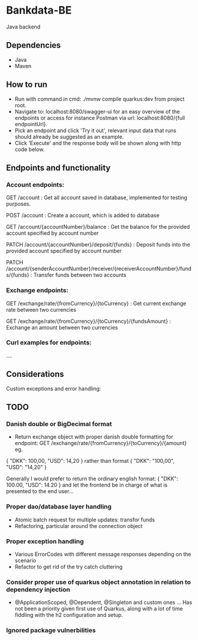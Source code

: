 # Bankdata-BE
Java backend

## Dependencies
- Java
- Maven

## How to run
- Run with command in cmd: ./mvnw compile quarkus:dev from project root.
- Navigate to: localhost:8080/swagger-ui for an easy overview of the endpoints or access for instance Postman via url: localhost:8080/{full endpointUrl}.
- Pick an endpoint and click 'Try it out', relevant input data that runs should already be suggested as an example.
- Click 'Execute' and the response body will be shown along with http code below.

## Endpoints and functionality
### Account endpoints:
GET /account : Get all account saved in database, implemented for testing purposes.

POST /account : Create a account, which is added to database

GET /account/{accountNumber}/balance : Get the balance for the provided account specified by account number

PATCH /account/{accountNumber}/deposit/{funds} : Deposit funds into the provided account specified by account number

PATCH /account/{senderAccountNumber}/receiver/{receiverAccountNumber}/funds/{funds} : Transfer funds between two accounts

### Exchange endpoints:

GET /exchange/rate/{fromCurrency}/{toCurrency} : Get current exchange rate between two currencies

GET /exchange/rate/{fromCurrency}/{toCurrency}/{fundsAmount} : Exchange an amount between two currencies

### Curl examples for endpoints:
....

## Considerations
Custom exceptions and error handling:

## TODO
### Danish double or BigDecimal format
- Return exchange object with proper danish double formatting for endpoint: GET /exchange/rate/{fromCurrency}/{toCurrency}/{amount}
eg.

{
  "DKK": 100,00,
  "USD": 14,20
}
rather than format 
{
  "DKK": "100,00",
  "USD": "14,20"
}

Generally I would prefer to return the ordinary english format:
{
  "DKK": 100.00,
  "USD": 14.20
}
and let the frontend be in charge of what is presented to the end user...

### Proper dao/database layer handling
-   Atomic batch request for multiple updates: transfor funds
-   Refactoring, particular around the connection object

  
###  Proper exception handling
-   Various ErrorCodes with different message responses depending on the scenario
-   Refactor to get rid of the try catch cluttering

### Consider proper use of quarkus object annotation in relation to dependency injection
- @ApplicationScoped, @Dependent, @Singleton and custom ones ...
Has not been a priority given first use of Quarkus, along with a lot of time fiddling with the h2 configuration and setup.

### Ignored package vulnerbilities
